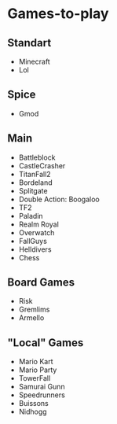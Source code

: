 # Games-to-play

## Standart

- Minecraft
- Lol

## Spice

- Gmod

## Main

- Battleblock
- CastleCrasher
- TitanFall2
- Bordeland
- Splitgate
- Double Action: Boogaloo
- TF2
- Paladin
- Realm Royal
- Overwatch
- FallGuys
- Helldivers
- Chess


## Board Games

- Risk
- Gremlims
- Armello

## "Local" Games

- Mario Kart
- Mario Party
- TowerFall
- Samurai Gunn
- Speedrunners
- Buissons
- Nidhogg
